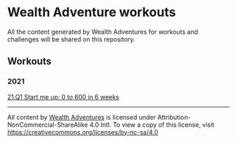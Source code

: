 # Wealth Adventure workouts

All the content generated by Wealth Adventures for workouts and challenges will be shared on this repository.

## Workouts
### 2021

[21.Q1 Start me up: 0 to 600 in 6 weeks](./21Q1)

---
All content by [Wealth Adventures](wealthadventures.org) is licensed under Attribution-NonCommercial-ShareAlike 4.0 Intl. To view a copy of this license, visit https://creativecommons.org/licenses/by-nc-sa/4.0
